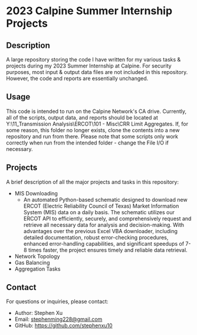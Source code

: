 # 2023 Calpine Summer Internship Projects

## Description

A large repository storing the code I have written for my various tasks & projects during my 2023 Summer Internship at Calpine. For security purposes, most input & output data
files are not included in this repository. However, the code and reports are essentially unchanged.

## Usage

This code is intended to run on the Calpine Network's CA drive. Currently, all of the scripts, output data, and reports should be located at 
Y:\11_Transmission Analysis\ERCOT\101 - Misc\CRR Limit Aggregates. If, for some reason, this folder no longer exists, clone the contents into
a new repository and run from there. Please note that some scripts only work correctly when run from the intended folder - change the File I/O 
if necessary.

## Projects

A brief description of all the major projects and tasks in this repository:
  - MIS Downloading
      - An automated Python-based schematic designed to download new ERCOT (Electric Reliability Council of Texas) Market Information System (MIS) data on a daily basis. The schematic utilizes our ERCOT API to efficiently,         securely, and comprehensively request and retrieve all necessary data for analysis and decision-making. With advantages over the previous Excel VBA downloader, including detailed documentation, robust error-checking         procedures, enhanced error-handling capabilities, and significant speedups of 7-8 times faster, the project ensures timely and reliable data retrieval.
  - Network Topology
  - Gas Balancing
  - Aggregation Tasks

## Contact

For questions or inquiries, please contact:

- Author: Stephen Xu
- Email: stephenming228@gmail.com
- GitHub: https://github.com/stephenxu10
